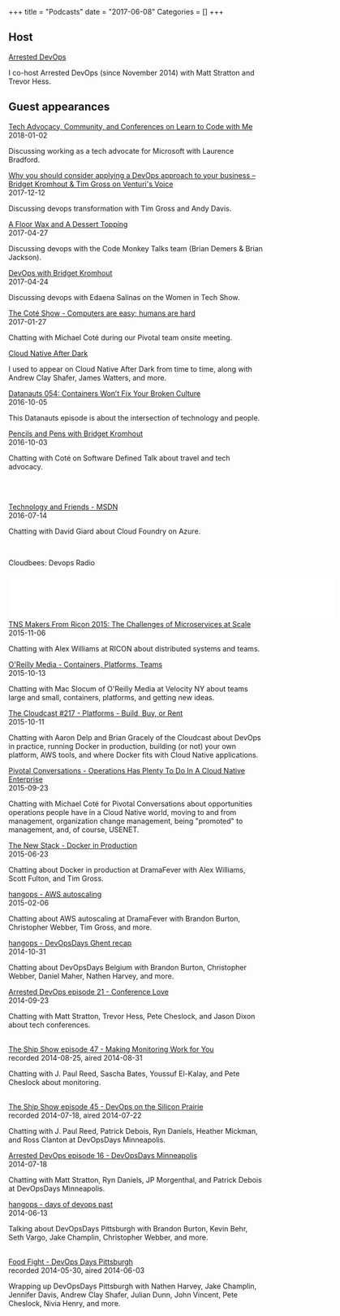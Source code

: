 +++
title = "Podcasts"
date = "2017-06-08"
Categories = []
+++

<h2>Host</h2>

<p>
  <div class="views-field views-field-nothing">        <span class="field-content views-field-field-details"><a href="http://www.arresteddevops.com/">Arrested DevOps</a><br />

I co-host Arrested DevOps (since November 2014) with Matt Stratton and Trevor Hess.

<p>
<p>

<h2>Guest appearances</h2>

<div class="views-field views-field-nothing">        <span class="field-content views-field-field-details"><a href="https://learntocodewith.me/podcast/tech-advocacy-community-and-conferences-with-bridget-kromhout/">Tech Advocacy, Community, and Conferences on Learn to Code with Me</a><br />
<span class="date-display-single">2018-01-02</span></span>  </div>

Discussing working as a tech advocate for Microsoft with Laurence Bradford.
<p>


<div class="views-field views-field-nothing">        <span class="field-content views-field-field-details"><a href="http://www.venturi-group.com/podcast/devops-approach-business/">Why you should consider applying a DevOps approach to your business – Bridget Kromhout & Tim Gross on Venturi's Voice</a><br />
<span class="date-display-single">2017-12-12</span></span>  </div>

Discussing devops transformation with Tim Gross and Andy Davis.

<p>

<div class="views-field views-field-nothing">        <span class="field-content views-field-field-details"><a href="http://www.codemonkey.fm/12">A Floor Wax and A Dessert Topping</a><br />
<span class="date-display-single">2017-04-27</span></span>  </div>

Discussing devops with the Code Monkey Talks team (Brian Demers & Brian Jackson).
<p>

<div class="views-field views-field-nothing">        <span class="field-content views-field-field-details"><a href="https://thewomenintechshow.com/2017/04/24/devops-with-bridget-kromhout/">DevOps with Bridget Kromhout</a><br />
<span class="date-display-single">2017-04-24</span></span>  </div>

Discussing devops with Edaena Salinas on the Women in Tech Show.
<p>

<div class="views-field views-field-nothing">        <span class="field-content views-field-field-details"><a href="http://www.cote.show/19">The Coté Show - Computers are easy; humans are hard</a><br />
<span class="date-display-single">2017-01-27</span></span>  </div>

Chatting with Michael Coté during our Pivotal team onsite meeting.
<p>

  <div class="views-field views-field-nothing">        <span class="field-content views-field-field-details"><a href="https://www.youtube.com/channel/UCEApeJd_cm1IJiQofKl-z9w/feed">Cloud Native After Dark</a><br />

I used to appear on Cloud Native After Dark from time to time, along with Andrew Clay Shafer, James Watters, and more.

<p>

<div class="views-field views-field-nothing">        <span class="field-content views-field-field-details"><a href="http://packetpushers.net/podcast/podcasts/datanauts-054-containers-wont-fix-broken-culture/">Datanauts 054: Containers Won’t Fix Your Broken Culture</a><br />
<span class="date-display-single">2016-10-05</span></span>  </div>

This Datanauts episode is about the intersection of technology and people.
<p>

<div class="views-field views-field-nothing">        <span class="field-content views-field-field-details"><a href="https://softwaredefinedtalk.wordpress.com/2016/10/01/074/">Pencils and Pens with Bridget Kromhout</a><br />
<span class="date-display-single">2016-10-03</span></span>  </div>

Chatting with Coté on Software Defined Talk about travel and tech advocacy.
<p>
<br>
<br>


<div class="views-field views-field-nothing">        <span class="field-content views-field-field-details"><a href="https://channel9.msdn.com/Blogs/Technology-and-Friends/tf440">Technology and Friends - MSDN</a><br />
<span class="date-display-single">2016-07-14</span></span>  </div>

Chatting with David Giard about Cloud Foundry on Azure.
<p>
<br>

Cloudbees: Devops Radio
<br>

<iframe style="border: none" src="//html5-player.libsyn.com/embed/episode/id/4396960/height/90/width/640/theme/custom/autonext/no/thumbnail/yes/autoplay/no/preload/no/no_addthis/no/direction/backward/render-playlist/no/custom-color/006096/" height="90" width="640" scrolling="no"  allowfullscreen webkitallowfullscreen mozallowfullscreen oallowfullscreen msallowfullscreen></iframe>

<br>

<div class="views-field views-field-nothing">        <span class="field-content views-field-field-details"><a href="http://thenewstack.io/tns-makers-ricon-2015-challenges-microservices-scale/">TNS Makers From Ricon 2015: The Challenges of Microservices at Scale</a><br />
<span class="date-display-single">2015-11-06</span></span>  </div>

Chatting with Alex Williams at RICON about distributed systems and teams.
<p>

  <div class="views-field views-field-nothing">        <span class="field-content views-field-field-details"><a href="https://www.youtube.com/watch?v=2ZqOqBuB9vA&list=PL055Epbe6d5b-WKPFmBTrx-_f3fN9f0eY&index=15">O'Reilly Media - Containers, Platforms, Teams</a><br />
<span class="date-display-single">2015-10-13</span></span>  </div>

Chatting with Mac Slocum of O'Reilly Media at Velocity NY about teams large and small, containers, platforms, and getting new ideas.
<p>

 <div class="views-field views-field-nothing">        <span class="field-content views-field-field-details"><a href="http://www.thecloudcast.net/2015/10/the-cloudcast-217-platforms-build-buy.html">The Cloudcast #217 - Platforms - Build, Buy, or Rent</a><br />
<span class="date-display-single">2015-10-11</span></span>  </div>

Chatting with Aaron Delp and Brian Gracely of the Cloudcast about DevOps in practice, running Docker in production, building (or not) your own platform, AWS tools, and where Docker fits with Cloud Native applications.

<p>

 <div class="views-field views-field-nothing">        <span class="field-content views-field-field-details"><a href="http://blog.pivotal.io/pivotal-conversations/features/operations-has-plenty-to-do-in-a-cloud-native-enterprise">Pivotal Conversations - Operations Has Plenty To Do In A Cloud Native Enterprise</a><br />
<span class="date-display-single">2015-09-23</span></span>  </div>

Chatting with Michael Coté for Pivotal Conversations about opportunities operations people have in a Cloud Native world, moving to and from management, organization change management, being "promoted" to management, and, of course, USENET.

<p>
  <div class="views-field views-field-nothing">        <span class="field-content views-field-field-details"><a href="http://thenewstack.io/tns-analysts-show-50-docker-for-today-and-tomorrow-from-dockercon/">The New Stack - Docker in Production</a><br />
<span class="date-display-single">2015-06-23</span></span>  </div>

Chatting about Docker in production at DramaFever with Alex Williams, Scott Fulton, and Tim Gross.

<p>
  <div class="views-field views-field-nothing">        <span class="field-content views-field-field-details"><a href="https://www.youtube.com/watch?v=g12-fq1Szhc">hangops - AWS autoscaling</a></a><br />
<span class="date-display-single">2015-02-06</span></span>  </div>

Chatting about AWS autoscaling at DramaFever with Brandon Burton, Christopher Webber, Tim Gross, and more.
<br>


<p>
  <div class="views-field views-field-nothing">        <span class="field-content views-field-field-details"><a href="http://www.hangops.com/sessions/2014/10/29/2014-10-31-devops-days-ghent-recap-with-phrawzty">hangops - DevOpsDays Ghent recap</a></a><br />
<span class="date-display-single">2014-10-31</span></span>  </div>

Chatting about DevOpsDays Belgium with Brandon Burton, Christopher Webber, Daniel Maher, Nathen Harvey, and more.
<br>

<p>
  <div class="views-field views-field-nothing">        <span class="field-content views-field-field-details"><a href="http://www.arresteddevops.com/devops-conferences/">Arrested DevOps episode 21 - Conference Love</a><br />
<span class="date-display-single">2014-09-23</span></span>  </div>

Chatting with Matt Stratton, Trevor Hess, Pete Cheslock, and Jason Dixon about tech conferences.
<br>
<br>
<div class="views-field views-field-nothing">        <span class="field-content views-field-field-details"><a href="http://theshipshow.com/2014/08/making-monitoring-work-for-you/">The Ship Show episode 47 - Making Monitoring Work for You</a><br>
<span class="date-display-single">recorded 2014-08-25, aired 2014-08-31</span></span></div>

Chatting with J. Paul Reed, Sascha Bates, Youssuf El-Kalay, and Pete Cheslock about monitoring.
<br>
<br>
<div class="views-field views-field-nothing">        <span class="field-content views-field-field-details"><a href="http://theshipshow.com/2014/07/devops-on-the-silicon-prairie/">The Ship Show episode 45 - DevOps on the Silicon Prairie</a><br>
<span class="date-display-single">recorded 2014-07-18, aired 2014-07-22</span></span></div>

Chatting with J. Paul Reed, Patrick Debois, Ryn Daniels, Heather Mickman, and Ross Clanton at DevOpsDays Minneapolis.
<p>
  <div class="views-field views-field-nothing">        <span class="field-content views-field-field-details"><a href="http://www.arresteddevops.com/devopsdays-minneapolis/">Arrested DevOps episode 16 - DevOpsDays Minneapolis</a><br />
<span class="date-display-single">2014-07-18</span></span>  </div>

Chatting with Matt Stratton, Ryn Daniels, JP Morgenthal, and Patrick Debois at DevOpsDays Minneapolis.

<p>
  <div class="views-field views-field-nothing">        <span class="field-content views-field-field-details"><a href="http://www.hangops.com/sessions/2014/6/16/hangops-2014-06-13-days-of-devops-past">hangops - days of devops past</a><br />
<span class="date-display-single">2014-06-13</span></span>  </div> 
<p>

Talking about DevOpsDays Pittsburgh with Brandon Burton, Kevin Behr, Seth Vargo, Jake Champlin, Christopher Webber, and more.

<br>
  <div class="views-field views-field-nothing">        <span class="field-content views-field-field-details"><a href="http://foodfightshow.org/2014/06/devops-days-pittsburgh.html">Food Fight - DevOps Days Pittsburgh</a><br />
<span class="date-display-single">recorded 2014-05-30, aired 2014-06-03</span></span>  </div>

Wrapping up DevOpsDays Pittsburgh with Nathen Harvey, Jake Champlin, Jennifer Davis, Andrew Clay Shafer, Julian Dunn, John Vincent, Pete Cheslock, Nivia Henry, and more.
